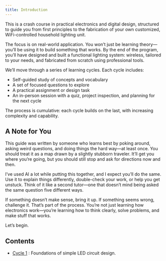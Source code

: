 ```yaml
---
title: Introduction
---
```

This is a crash course in practical electronics and digital design, structured to guide you from first principles to the fabrication of your own customized, WiFi-controlled household lighting unit.

The focus is on real-world application. You won’t just be learning theory—you’ll be using it to build something that works. By the end of the program, you’ll have designed and built a functional lighting system: wireless, tailored to your needs, and fabricated from scratch using professional tools.

We’ll move through a series of learning cycles. Each cycle includes:

- Self-guided study of concepts and vocabulary
- A set of focused questions to explore
- A practical assignment or design task
- An in-person session with a quiz, project inspection, and planning for the next cycle

The process is cumulative: each cycle builds on the last, with increasing complexity and capability.

## A Note for You

This guide was written by someone who learns best by poking around, asking weird questions, and doing things the hard way—at least once. You should treat it as a map drawn by a slightly stubborn traveler. It’ll get you where you’re going, but you should still stop and ask for directions now and then.

I’ve used AI a lot while putting this together, and I expect you’ll do the same. Use it to explain things differently, double-check your work, or help you get unstuck. Think of it like a second tutor—one that doesn’t mind being asked the same question five different ways.

If something doesn’t make sense, bring it up. If something seems wrong, challenge it. That’s part of the process. You’re not just learning how electronics work—you’re learning how to think clearly, solve problems, and make stuff that works.

Let’s begin.

## Contents

- [Cycle 1](/guides/cycle_1/) : Foundations of simple LED circuit design.